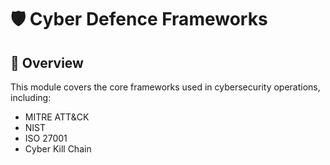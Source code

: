 # 🛡️ Cyber Defence Frameworks

## 🧠 Overview

This module covers the core frameworks used in cybersecurity operations, including:

- MITRE ATT&CK
- NIST
- ISO 27001
- Cyber Kill Chain
